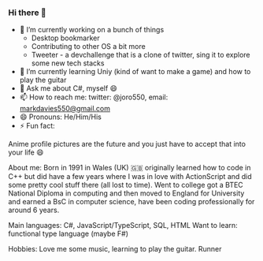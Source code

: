 ### Hi there 👋
 - 🔭 I’m currently working on a bunch of things 
 	- Desktop bookmarker 
 	- Contributing to other OS a bit more
 	- Tweeter - a devchallenge that is a clone of twitter, sing it to explore some new tech stacks
- 🌱 I’m currently learning Uniy (kind of want to make a game) and how to play the guitar
- 💬 Ask me about C#, myself :smile:
- 📫 How to reach me: twitter: @joro550, email: markdavies550@gmail.com
- 😄 Pronouns: He/Him/His
- ⚡ Fun fact: 

Anime profile pictures are the future and you just have to accept that into your life :smile: 

About me:
Born in 1991 in Wales (UK) :uk: originally learned how to code in C++ but did have a few years where I was in love with ActionScript and did some pretty cool stuff there (all lost to time). Went to college got a BTEC National Diploma in computing and then moved to England for University and earned a BsC in computer science, have been coding professionally for around 6 years.

Main languages: C#, JavaScript/TypeScript, SQL, HTML
Want to learn: functional type language (maybe F#)

Hobbies:
Love me some music, learning to play the guitar.
Runner 
